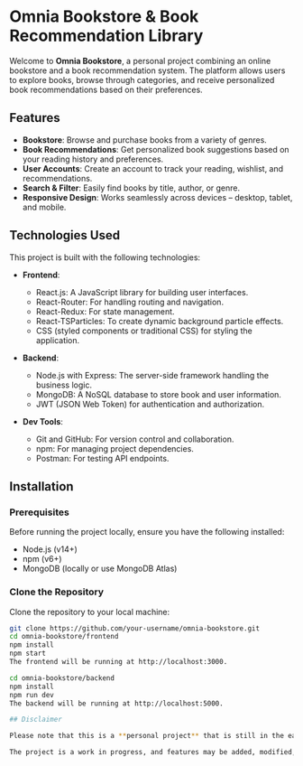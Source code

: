 # Omnia Bookstore & Book Recommendation Library

Welcome to **Omnia Bookstore**, a personal project combining an online bookstore and a book recommendation system. The platform allows users to explore books, browse through categories, and receive personalized book recommendations based on their preferences.

## Features

- **Bookstore**: Browse and purchase books from a variety of genres.
- **Book Recommendations**: Get personalized book suggestions based on your reading history and preferences.
- **User Accounts**: Create an account to track your reading, wishlist, and recommendations.
- **Search & Filter**: Easily find books by title, author, or genre.
- **Responsive Design**: Works seamlessly across devices – desktop, tablet, and mobile.

## Technologies Used

This project is built with the following technologies:

- **Frontend**:
  - React.js: A JavaScript library for building user interfaces.
  - React-Router: For handling routing and navigation.
  - React-Redux: For state management.
  - React-TSParticles: To create dynamic background particle effects.
  - CSS (styled components or traditional CSS) for styling the application.

- **Backend**:
  - Node.js with Express: The server-side framework handling the business logic.
  - MongoDB: A NoSQL database to store book and user information.
  - JWT (JSON Web Token) for authentication and authorization.

- **Dev Tools**:
  - Git and GitHub: For version control and collaboration.
  - npm: For managing project dependencies.
  - Postman: For testing API endpoints.

## Installation

### Prerequisites

Before running the project locally, ensure you have the following installed:

- Node.js (v14+)
- npm (v6+)
- MongoDB (locally or use MongoDB Atlas)

### Clone the Repository

Clone the repository to your local machine:

```bash
git clone https://github.com/your-username/omnia-bookstore.git
cd omnia-bookstore/frontend
npm install
npm start
The frontend will be running at http://localhost:3000.

cd omnia-bookstore/backend
npm install
npm run dev
The backend will be running at http://localhost:5000.

## Disclaimer

Please note that this is a **personal project** that is still in the early stages of development. I am a **junior developer** working to improve my skills and gain practical experience. 

The project is a work in progress, and features may be added, modified, or refined over time. Feedback and contributions are more than welcome!


